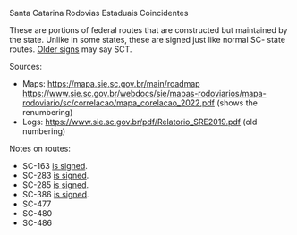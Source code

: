 Santa Catarina Rodovias Estaduais Coincidentes

These are portions of federal routes that are constructed but maintained by the state. Unlike in some states, these are signed just like normal SC- state routes. [Older signs](https://www.google.com/maps/@-27.2168925,-52.0466143,3a,30y,35.57h,107.81t/data=!3m7!1e1!3m5!1sTv-8Hr34KGu9T1knPTKx3g!2e0!5s20140301T000000!7i13312!8i6656?entry=ttu) may say SCT.

Sources:
* Maps: https://mapa.sie.sc.gov.br/main/roadmap https://www.sie.sc.gov.br/webdocs/sie/mapas-rodoviarios/mapa-rodoviario/sc/correlacao/mapa_corelacao_2022.pdf (shows the renumbering)
* Logs: https://www.sie.sc.gov.br/pdf/Relatorio_SRE2019.pdf (old numbering)

Notes on routes:
* SC-163 [is signed](https://www.google.com/maps/@-27.0497884,-53.6221373,3a,15y,93.97h,85.92t/data=!3m6!1e1!3m4!1shKvIFdJkYEOA_B3_6gLt8g!2e0!7i16384!8i8192?entry=ttu).
* SC-283 [is signed](https://www.google.com/maps/@-27.1676115,-53.7032129,3a,43.3y,62.9h,120.57t/data=!3m6!1e1!3m4!1sceSK4f1SAe7s3XCGAUHoXA!2e0!7i16384!8i8192?entry=ttu).
* SC-285 [is signed](https://www.google.com/maps/@-29.0255533,-49.6019777,3a,15y,341.87h,85.54t/data=!3m6!1e1!3m4!1sgf5oU-FFaZBVevDBOmfxFA!2e0!7i16384!8i8192?entry=ttu).
* SC-386 [is signed](https://www.google.com/maps/@-27.0095073,-53.5333041,3a,15y,148.21h,81.11t/data=!3m6!1e1!3m4!1sDH3IS30tSHnlV-lwExm5TA!2e0!7i16384!8i8192?entry=ttu).
* SC-477 
* SC-480 
* SC-486 
